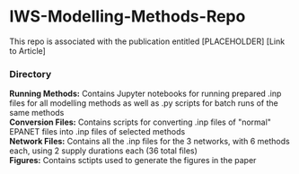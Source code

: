 # IWS-Modelling-Methods-Repo
This repo is associated with the publication entitled [PLACEHOLDER] [Link to Article]

### Directory
**Running Methods:** Contains Jupyter notebooks for running prepared .inp files for all modelling methods as well as .py scripts for batch runs of the same methods  
**Conversion Files:** Contains scripts for converting .inp files of "normal" EPANET files into .inp files of selected methods  
**Network Files:** Contains all the .inp files for the 3 networks, with 6 methods each, using 2 supply durations each (36 total files)  
**Figures:** Contains sctipts used to generate the figures in the paper